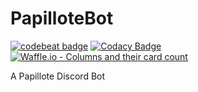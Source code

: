 # PapilloteBot

[![codebeat badge](https://codebeat.co/badges/784b7f8d-d9a4-45fb-84dc-cd1514374106)](https://codebeat.co/projects/github-com-arthurbambou-papillotebot-heroku) [![Codacy Badge](https://api.codacy.com/project/badge/Grade/f2bd688bcf1443ddba006076f0e4a13c)](https://www.codacy.com/app/arthurbambou/PapilloteBot?utm_source=github.com&amp;utm_medium=referral&amp;utm_content=arthurbambou/PapilloteBot&amp;utm_campaign=Badge_Grade) [![Waffle.io - Columns and their card count](https://badge.waffle.io/arthurbambou/PapilloteBot.svg?columns=all)](https://waffle.io/arthurbambou/PapilloteBot)

A Papillote Discord Bot
